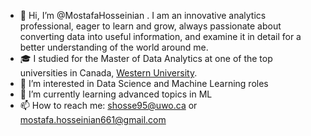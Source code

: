 - 👋 Hi, I’m @MostafaHosseinian . I am an innovative analytics professional, eager to learn and grow, always passionate about converting data into useful information, and examine it in detail for a better understanding of the world around me.
- 🎓 I studied for the Master of Data Analytics at one of the top universities in Canada, [Western University](https://www.uwo.ca/).
- 👀 I’m interested in Data Science and Machine Learning roles
- 🌱 I’m currently learning advanced topics in ML
- 📫 How to reach me: shosse95@uwo.ca or mostafa.hosseinian661@gmail.com

<!---
MostafaHosseinian/MostafaHosseinian is a ✨ special ✨ repository because its `README.md` (this file) appears on your GitHub profile.
You can click the Preview link to take a look at your changes.
--->
